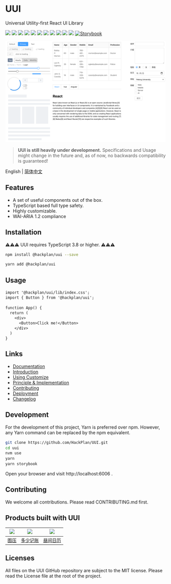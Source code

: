 # UUI

Universal Utility-first React UI Library

![](https://img.shields.io/npm/v/@hackplan/uui)
![](https://img.shields.io/github/workflow/status/HackPlan/UUI/CI)
![](https://img.shields.io/david/HackPlan/UUI)
![](https://img.shields.io/david/dev/HackPlan/UUI)
![](https://img.shields.io/bundlephobia/minzip/@hackplan/uui)
![](https://img.shields.io/npm/dm/@hackplan/uui)
![](https://img.shields.io/github/contributors/HackPlan/UUI)
![](https://img.shields.io/github/issues-pr-raw/HackPlan/UUI)
![](https://img.shields.io/github/issues-raw/HackPlan/UUI)
![](https://img.shields.io/github/languages/top/HackPlan/UUI)
![](https://img.shields.io/github/license/HackPlan/UUI)
[![Storybook](https://cdn.jsdelivr.net/gh/storybookjs/brand@master/badge/badge-storybook.svg)](https://doc.uui.cool/)

![components overview screenshot](https://raw.githubusercontent.com/HackPlan/UUI/master/assets/screenshots/overview.png)

> **UUI is still heavily under development.** Specifications and Usage might change in the future and, as of now, no backwards compatibility is guaranteed!

English | [简体中文](https://github.com/HackPlan/UUI/blob/master/docs/README.zh-CN.md)

## Features

* A set of useful components out of the box.
* TypeScript based full type safety.
* Highly customizable.
* WAI-ARIA 1.2 compliance

## Installation

⚠️⚠️⚠️ UUI requires TypeScript 3.8 or higher. ⚠️⚠️⚠️

```bash
npm install @hackplan/uui --save
```

```bash
yarn add @hackplan/uui
```

## Usage

```tsx
import '@hackplan/uui/lib/index.css';
import { Button } from '@hackplan/uui';

function App() {
  return (
    <div>
      <Button>Click me!</Button>
    </div>
  )
}
```

## Links

* [Documentation](https://doc.uui.cool)
* [Introduction](https://github.com/HackPlan/UUI/blob/master/INTRODUCTION.zh-CN.md)
* [Using Customize](https://github.com/HackPlan/UUI/blob/master/USING_CUSTOMIZE.zh-CN.md)
* [Principle & Implementation](https://github.com/HackPlan/UUI/blob/master/docs/PRINCIPLE.md)
* [Contributing](https://github.com/HackPlan/UUI/blob/master/CONTRIBUTING.md)
* [Deployment](https://github.com/HackPlan/UUI/blob/master/docs/DEVELOPMENT.md)
* [Changelog](https://github.com/HackPlan/UUI/blob/master/CHANGELOG.md)

## Development

For the development of this project, Yarn is preferred over npm. However, any Yarn command can be replaced by the npm equivalent.

```bash
git clone https://github.com/HackPlan/UUI.git
cd uui
nvm use
yarn
yarn storybook
```

Open your browser and visit http://localhost:6006 .

## Contributing

We welcome all contributions. Please read CONTRIBUTING.md first.

## Products built with UUI

| <img height="110" src="https://tuya.xinxiao.tech/assets/tuya-avator.png?rv=4" /> | <img height="80" src="https://duoshao.app/assets/logo.svg" /> | <img height="80" src="https://daylight.cool/images/6b7a7d4a-db86-46d3-80b9-fe66dcc59915.png" /> |
| :----------------------------------------------------------: | :----------------------------------------------------------: | ------------------------------------------------------------ |
|              [图压](https://tuya.xinxiao.tech/)              |               [多少记账](https://duoshao.app/)               | [昼间日历](https://daylight.cool/)                           |

## Licenses

All files on the UUI GitHub repository are subject to the MIT license. Please read the License file at the root of the project.
